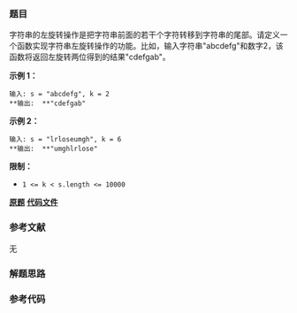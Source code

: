 ### 题目
字符串的左旋转操作是把字符串前面的若干个字符转移到字符串的尾部。请定义一个函数实现字符串左旋转操作的功能。比如，输入字符串"abcdefg"和数字2，该函数将返回左旋转两位得到的结果"cdefgab"。



**示例 1：**

    
    
    输入: s = "abcdefg", k = 2
    **输出:  **"cdefgab"
    

**示例 2：**

    
    
    输入: s = "lrloseumgh", k = 6
    **输出:  **"umghlrlose"
    



**限制：**

  * `1 <= k < s.length <= 10000`

 **[原题](https://leetcode-cn.com/problems/zuo-xuan-zhuan-zi-fu-chuan-lcof/)**    **[代码文件]()**


### 参考文献
无

### 解题思路




### 参考代码

```go


```




